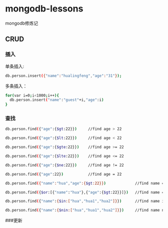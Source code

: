 mongodb-lessons
=====
mongodb修炼记

## CRUD
### 插入
单条插入:
```sh
db.person.insert({"name":"hualingfeng","age":"31"});
```
多条插入：
```sh
for(var i=0;i<1000;i++){ 
  db.person.insert("name":"guest"+i,"age":i) 
}
```

### 查找
```sh
db.person.find({"age":{$gt:22}})     //find age > 22
```
```sh
db.person.find({"age":{$lt:22}})     //find age < 22
```
```sh
db.person.find({"age":{$gte:22}})    //find age >= 22
```
```sh
db.person.find({"age":{$lte:22}})    //find age <= 22
```
```sh
db.person.find({"age":{$ne:22}})     //find age != 22
```
```sh
db.person.find({"age":22})           //find age = 22
```
```sh
db.person.find({"name":"hua","age":{$gt:22}})             //find name = hua AND age > 22
```
```sh
db.person.find({$or:[{"name":"hua"},{"age":{$gt:22}}]})   //find name = hua||age > 22
```
```sh
db.person.find({"name":{$in:["hua","hua1","hua2"]}})      //find name in ["hua","hua2","hua3"]
```
```sh
db.person.find({"name":{$nin:["hua","hua1","hua2"]}})     //find name not in ["hua","hua1","hua2"]
```

###更新



